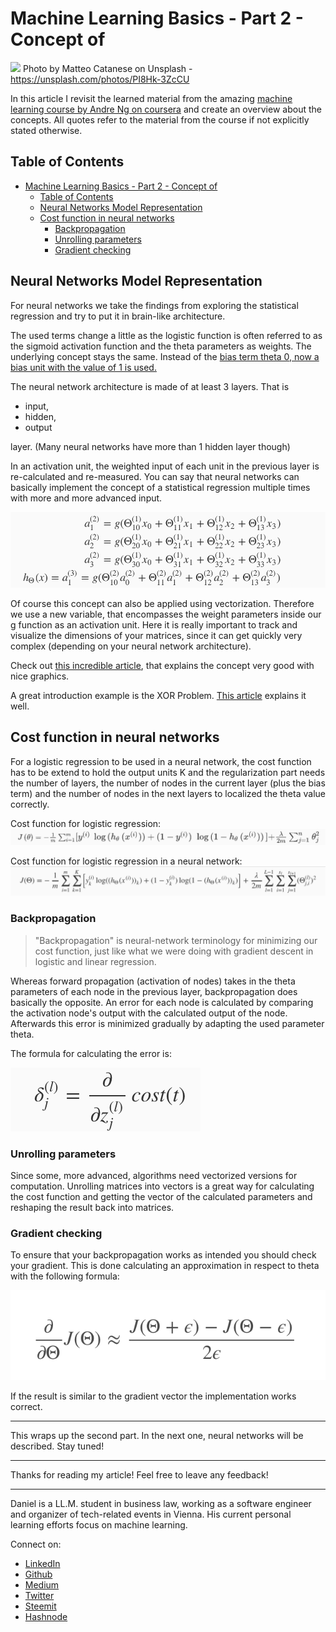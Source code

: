 # Machine Learning Basics - Part 2 - Concept of 

[<img src="https://images.unsplash.com/photo-1507090960745-b32f65d3113a?ixlib=rb-0.3.5&ixid=eyJhcHBfaWQiOjEyMDd9&s=92a1714119e42bc9d947f75ec4733ed6&auto=format&fit=crop&w=2250&q=80">](
https://unsplash.com/photos/PI8Hk-3ZcCU)
Photo by Matteo Catanese on Unsplash - https://unsplash.com/photos/PI8Hk-3ZcCU

In this article I revisit the learned material from the amazing [machine learning course by Andre Ng on coursera](https://www.coursera.org/learn/machine-learning) and create an overview about the concepts. All quotes refer to the material from the course if not explicitly stated otherwise.

## Table of Contents

<!-- TOC -->

- [Machine Learning Basics - Part 2 - Concept of](#machine-learning-basics---part-2---concept-of)
  - [Table of Contents](#table-of-contents)
  - [Neural Networks Model Representation](#neural-networks-model-representation)
  - [Cost function in neural networks](#cost-function-in-neural-networks)
    - [Backpropagation](#backpropagation)
    - [Unrolling parameters](#unrolling-parameters)
    - [Gradient checking](#gradient-checking)

<!-- /TOC -->


## Neural Networks Model Representation

For neural networks we take the findings from exploring the statistical regression and try to put it in brain-like architecture.

The used terms change a little as the logistic function is often referred to as the sigmoid activation function and the theta parameters as weights. The underlying concept stays the same. Instead of the [bias term theta 0, now a bias unit with the value of 1 is used.](https://stackoverflow.com/questions/2480650/role-of-bias-in-neural-networks)

The neural network architecture is made of at least 3 layers. That is
- input,
- hidden, 
- output 

layer. (Many neural networks have more than 1 hidden layer though)

In an activation unit, the weighted input of each unit in the previous layer is re-calculated and re-measured. You can say that neural networks can basically implement the concept of a statistical regression multiple times with more and more advanced input.

![activationNodes](../assets/mlIntro/activationNodes.png)

Of course this concept can also be applied using vectorization. Therefore we use a new variable, that encompasses the weight parameters inside our g function as an activation unit. Here it is really important to track and visualize the dimensions of your matrices, since it can get quickly very complex (depending on your neural network architecture).

Check out [this incredible article](http://www.ebc.cat/2017/01/08/understanding-neural-networks-part-2-vectorized-forward-propagation/), that explains the concept very good with nice graphics.

A great introduction example is the XOR Problem. [This article](https://medium.com/@jayeshbahire/the-xor-problem-in-neural-networks-50006411840b) explains it well.

## Cost function in neural networks

For a logistic regression to be used in a neural network, the cost function has to be extend to hold the output units K and the regularization part needs the number of layers, the number of nodes in the current layer (plus the bias term) and the number of nodes in the next layers to localized the theta value correctly.

Cost function for logistic regression:
![logRegReg](../assets/mlIntro/logRegReg.png)

Cost function for logistic regression in a neural network:
![nnCostFReg](../assets/mlIntro/nnCostFReg.png)

### Backpropagation

>"Backpropagation" is neural-network terminology for minimizing our cost function, just like what we were doing with gradient descent in logistic and linear regression.

Whereas forward propagation (activation of nodes) takes in the theta parameters of each node in the previous layer, backpropagation does basically the opposite. An error for each node is calculated by comparing the activation node's output with the calculated output of the node. Afterwards this error is minimized gradually by adapting the used parameter theta. 

The formula for calculating the error is:

![errorCostF](../assets/mlIntro/errorCostF.png)

### Unrolling parameters

Since some, more advanced, algorithms need vectorized versions for computation. Unrolling matrices into vectors is a great way for calculating the cost function and getting the vector of the calculated parameters and reshaping the result back into matrices.

### Gradient checking

To ensure that your backpropagation works as intended you should check your gradient. This is done calculating an approximation in respect to theta with the following formula:

![approxDer](../assets/mlIntro/approxDer.png)

If the result is similar to the gradient vector the implementation works correct.





---

This wraps up the second part. In the next one, neural networks will be described. Stay tuned!

---

Thanks for reading my article! Feel free to leave any feedback! 

---

Daniel is a LL.M. student in business law, working as a software engineer and organizer of tech-related events in Vienna. 
His current personal learning efforts focus on machine learning. 

Connect on:
- [LinkedIn](https://www.linkedin.com/in/createdd) 
- [Github](https://github.com/DDCreationStudios)
- [Medium](https://medium.com/@ddcreationstudi)
- [Twitter](https://twitter.com/DDCreationStudi)
- [Steemit](https://steemit.com/@createdd)
- [Hashnode](https://hashnode.com/@DDCreationStudio)
